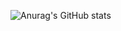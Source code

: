 
![Anurag's GitHub stats](https://github-readme-stats.vercel.app/api?username=anuraghazra&show_icons=true&theme=transparent&count_private=true&include_all_commits=true)


<!-- Here are some ideas to get you started:

- 🔭 I’m currently working on ...
- 🌱 I’m currently learning ...
- 👯 I’m looking to collaborate on ...
- 🤔 I’m looking for help with ...
- 💬 Ask me about ...
- 📫 How to reach me: ...
- 😄 Pronouns: ...
- ⚡ Fun fact: ...
-->
